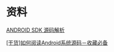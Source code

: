 # 资料

[ANDROID SDK 源码解析](https://github.com/LittleFriendsGroup/AndroidSdkSourceAnalysis)

[[干货]如何阅读Android系统源码－收藏必备](https://www.jianshu.com/p/b3580904d298)
